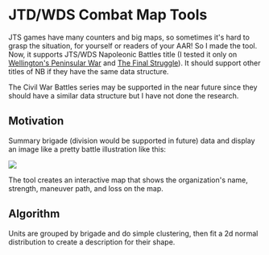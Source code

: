  # JTD/WDS Combat Map Tools

JTS games have many counters and big maps, so sometimes it's hard to grasp the situation, for yourself or readers of your AAR! So I made the tool. Now, it supports JTS/WDS Napoleonic Battles title (I tested it only on [Wellington's Peninsular War](https://wargameds.com/collections/napoleonic-battles/products/wellingtons-peninsular-war) and [The Final Struggle](https://wargameds.com/collections/napoleonic-battles/products/the-final-struggle)). It should support other titles of NB if they have the same data structure.

The Civil War Battles series may be supported in the near future since they should have a similar data structure but I have not done the research.

## Motivation

Summary brigade (division would be supported in future) data and display an image like a pretty battle illustration like this:

<img src="https://en.wikipedia.org/wiki/Battle_of_Waterloo#/media/File:Battle_of_Waterloo.svg">

The tool creates an interactive map that shows the organization's name, strength, maneuver path, and loss on the map.

## Algorithm

Units are grouped by brigade and do simple clustering, then fit a 2d normal distribution to create a description for their shape.
